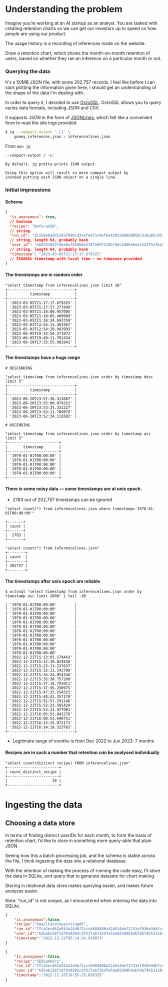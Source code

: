 # Understanding the problem
Imagine you’re working at an AI startup as an analyst. You are tasked with creating retention charts so we can get our investors up to speed on how people are using our product.

The usage history is a recording of inferences made on the website.

Draw a retention chart, which shows the month-on-month retention of users, based on whether they ran an inference on a particular month or not.

### Querying the data
It's a 50MB JSON file, with some 202,757 records. I feel like before I can start plotting the information given here, I should get an understanding of the shape of the data I'm dealing with.

In order to query it, I decided to use [OctoSQL](https://github.com/cube2222/octosql). OctoSQL allows you to query varies data formats, including JSON and CSV.

It supports JSON in the form of [JSONLines](https://jsonlines.org), which felt like a convenient form to read the site logs provided.

```bash
$ jq --compact-output '.[]' \
	gooey_inferences.json > inferencelines.json
```

From `man jq`

```plain
--compact-output / -c:

By default, jq pretty-prints JSON output. 

Using this option will result in more compact output by 
instead putting each JSON object on a single line.
```


### Initial impressions

#### Schema

```JSON
{
  "is_anonymous": true, 
  // boolean
  "recipe": "DeforumSD", 
  // string
  "run_id": "dc158e8add22da7690cd35efe6f1c0ef6a43932868b8958c316a85c95f34e612", 
  // string, length 64, probably hash
  "user_id": "e02d31832fdba9afd55b6e2107e097124b7ddc28d6e6eac524f5afb42d19cc6b", 
  // string, length 64, probably hash
  "timestamp": "2023-03-05T21:17:17.679325" 
  // ISO8601 timestamp with local time — no timezone provided
}
```


#### The timestamps are in random order

```plain
"select timestamp from inferencelines.json limit 10"
+------------------------------+
|          timestamp           |
+------------------------------+
| '2023-03-05T21:17:17.679325' |
| '2023-03-05T21:17:57.277849' |
| '2023-03-05T21:18:00.957005' |
| '2023-03-05T21:18:05.409089' |
| '2023-03-05T21:18:24.693359' |
| '2023-05-03T12:54:13.401587' |
| '2023-05-03T12:54:20.963993' |
| '2023-06-05T19:14:54.371972' |
| '2023-06-05T19:40:11.781434' |
| '2023-06-20T17:33:55.982841' |
+------------------------------+
```

#### The timestamps have a huge range

```plain
# DESCENDING

"select timestamp from inferencelines.json order by timestamp desc limit 5"
+------------------------------+
|          timestamp           |
+------------------------------+
| '2023-06-20T23:57:36.313687' |
| '2023-06-20T23:55:00.079252' |
| '2023-06-20T23:53:35.331227' |
| '2023-06-20T23:53:11.789879' |
| '2023-06-20T23:52:34.112602' |

# ASCENDING

"select timestamp from inferencelines.json order by timestamp asc limit 5"
+-----------------------+
|       timestamp       |
+-----------------------+
| '1970-01-01T00:00:00' |
| '1970-01-01T00:00:00' |
| '1970-01-01T00:00:00' |
| '1970-01-01T00:00:00' |
| '1970-01-01T00:00:00' |
+-----------------------+
```

#### There is some noisy data — some timestamps are at unix epoch.
- 2783 out of 202,757 timestamps can be ignored


```plain
"select count(*) from inferencelines.json where timestamp='1970-01-01T00:00:00'"

+-------+
| count |
+-------+
|  2783 |
+-------+

"select count(*) from inferencelines.json"
+--------+
| count  |
+--------+
| 202757 |
+--------+
```

#### The timestamps after unix epoch are reliable
```plain
$ octosql "select timestamp from inferencelines.json order by timestamp asc limit 2800" | tail -30

| '1970-01-01T00:00:00'        |
| '1970-01-01T00:00:00'        |
| '1970-01-01T00:00:00'        |
| '1970-01-01T00:00:00'        |
| '1970-01-01T00:00:00'        |
| '1970-01-01T00:00:00'        |
| '1970-01-01T00:00:00'        |
| '1970-01-01T00:00:00'        |
| '1970-01-01T00:00:00'        |
| '1970-01-01T00:00:00'        |
| '1970-01-01T00:00:00'        |
| '1970-01-01T00:00:00'        |
| '2022-12-21T15:13:03.179443' |
| '2022-12-21T15:22:30.824830' |
| '2022-12-21T15:23:13.237637' |
| '2022-12-21T15:32:11.241788' |
| '2022-12-21T15:34:24.954346' |
| '2022-12-21T15:35:38.757209' |
| '2022-12-21T15:37:18.792011' |
| '2022-12-21T15:37:56.250975' |
| '2022-12-21T15:47:25.154315' |
| '2022-12-21T15:48:41.357170' |
| '2022-12-21T15:51:57.291146' |
| '2022-12-21T15:52:23.585429' |
| '2022-12-21T15:53:31.977901' |
| '2022-12-21T16:05:53.842276' |
| '2022-12-21T16:08:53.690751' |
| '2022-12-21T16:13:25.072171' |
| '2022-12-21T16:14:18.323783' |
+------------------------------+
```

- Legitimate range of months is from Dec 2022 to Jun 2023: 7 months

#### Recipes are in such a number that retention *can* be analysed  individually
```plain
"select count(distinct recipe) FROM inferencelines.json"
+-----------------------+
| count_distinct_recipe |
+-----------------------+
|                    28 |
+-----------------------+
```


# Ingesting the data
## Choosing a data store
In terms of finding distinct userIDs for each month, to form the basis of retention chart, I’d like to store in something more query-able that plain JSON.

Seeing how this a batch processing job, and the schema is stable across the file, I think ingesting the data into a relational database. 

With the intention of making the process of running the code easy, I’ll store the data in SQLite, and query that to generate datasets for chart-making.

Storing in relational data store makes querying easier, and makes future analyses easier.

Note: “run_id” is not unique, as I encountered when entering the data into SQLite.

```JSON
{
	"is_anonymous":false,
	"recipe":"EmailFaceInpainting#2",
	"run_id":"7fca2ecd62a553a144bf2ccc6684886a32a534de71741ef936e3dbfcd6a9208e",
	"user_id":"62ba6228f1d7918283cd7517ab72bd7e5ae02560b6ab7db74b531283f0b776e0",
	"timestamp":"2022-12-22T05:14:24.610073"
}

{
	"is_anonymous":false,
	"recipe":"SEOSummary",
	"run_id":"7fca2ecd62a553a144bf2ccc6684886a32a534de71741ef936e3dbfcd6a9208e",
	"user_id":"62ba6228f1d7918283cd7517ab72bd7e5ae02560b6ab7db74b531283f0b776e0",
	"timestamp":"2022-12-26T10:55:25.856325"
}
```